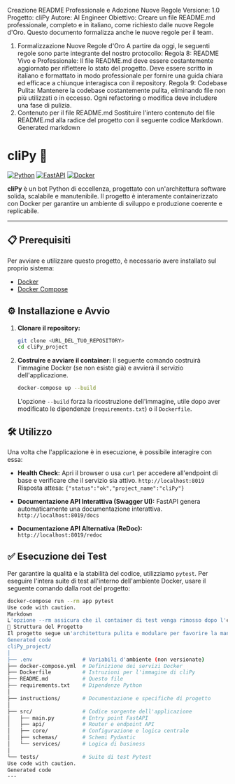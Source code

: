 Creazione README Professionale e Adozione Nuove Regole
Versione: 1.0
Progetto: cliPy
Autore: AI Engineer
Obiettivo: Creare un file README.md professionale, completo e in italiano, come richiesto dalle nuove Regole d'Oro. Questo documento formalizza anche le nuove regole per il team.
1. Formalizzazione Nuove Regole d'Oro
A partire da oggi, le seguenti regole sono parte integrante del nostro protocollo:
Regola 8: README Vivo e Professionale: Il file README.md deve essere costantemente aggiornato per riflettere lo stato del progetto. Deve essere scritto in italiano e formattato in modo professionale per fornire una guida chiara ed efficace a chiunque interagisca con il repository.
Regola 9: Codebase Pulita: Mantenere la codebase costantemente pulita, eliminando file non più utilizzati o in eccesso. Ogni refactoring o modifica deve includere una fase di pulizia.
2. Contenuto per il file README.md
Sostituire l'intero contenuto del file README.md alla radice del progetto con il seguente codice Markdown.
Generated markdown
# cliPy 🚀

[![Python](https://img.shields.io/badge/Python-3.11-blue.svg)](https://www.python.org/downloads/)
[![FastAPI](https://img.shields.io/badge/FastAPI-0.104.0-green.svg)](https://fastapi.tiangolo.com/)
[![Docker](https://img.shields.io/badge/Docker-Ready-blue.svg)](https://www.docker.com/)

**cliPy** è un bot Python di eccellenza, progettato con un'architettura software solida, scalabile e manutenibile. Il progetto è interamente containerizzato con Docker per garantire un ambiente di sviluppo e produzione coerente e replicabile.

---

## 📋 Prerequisiti

Per avviare e utilizzare questo progetto, è necessario avere installato sul proprio sistema:

*   [Docker](https://docs.docker.com/get-docker/)
*   [Docker Compose](https://docs.docker.com/compose/install/)

## ⚙️ Installazione e Avvio

1.  **Clonare il repository:**
    ```bash
    git clone <URL_DEL_TUO_REPOSITORY>
    cd cliPy_project
    ```

2.  **Costruire e avviare il container:**
    Il seguente comando costruirà l'immagine Docker (se non esiste già) e avvierà il servizio dell'applicazione.
    ```bash
    docker-compose up --build
    ```
    L'opzione `--build` forza la ricostruzione dell'immagine, utile dopo aver modificato le dipendenze (`requirements.txt`) o il `Dockerfile`.

## 🛠️ Utilizzo

Una volta che l'applicazione è in esecuzione, è possibile interagire con essa:

*   **Health Check:** Apri il browser o usa `curl` per accedere all'endpoint di base e verificare che il servizio sia attivo.
    `http://localhost:8019`
    Risposta attesa: `{"status":"ok","project_name":"cliPy"}`

*   **Documentazione API Interattiva (Swagger UI):** FastAPI genera automaticamente una documentazione interattiva.
    `http://localhost:8019/docs`

*   **Documentazione API Alternativa (ReDoc):**
    `http://localhost:8019/redoc`

## ✅ Esecuzione dei Test

Per garantire la qualità e la stabilità del codice, utilizziamo `pytest`. Per eseguire l'intera suite di test all'interno dell'ambiente Docker, usare il seguente comando dalla root del progetto:

```bash
docker-compose run --rm app pytest
Use code with caution.
Markdown
L'opzione --rm assicura che il container di test venga rimosso dopo l'esecuzione, mantenendo il sistema pulito.
📁 Struttura del Progetto
Il progetto segue un'architettura pulita e modulare per favorire la manutenibilità:
Generated code
cliPy_project/
│
├── .env                # Variabili d'ambiente (non versionate)
├── docker-compose.yml  # Definizione dei servizi Docker
├── Dockerfile          # Istruzioni per l'immagine di cliPy
├── README.md           # Questo file
├── requirements.txt    # Dipendenze Python
│
├── instructions/       # Documentazione e specifiche di progetto
│
├── src/                # Codice sorgente dell'applicazione
│   ├── main.py         # Entry point FastAPI
│   ├── api/            # Router e endpoint API
│   ├── core/           # Configurazione e logica centrale
│   ├── schemas/        # Schemi Pydantic
│   └── services/       # Logica di business
│
└── tests/              # Suite di test Pytest
Use code with caution.
Generated code
---
